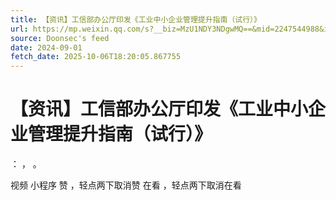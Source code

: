 ```yaml
---
title: 【资讯】工信部办公厅印发《工业中小企业管理提升指南（试行）》
url: https://mp.weixin.qq.com/s?__biz=MzU1NDY3NDgwMQ==&mid=2247544988&idx=3&sn=32ac607a926ebda9d19642084cb27cf6
source: Doonsec's feed
date: 2024-09-01
fetch_date: 2025-10-06T18:20:05.867755
---
```


# 【资讯】工信部办公厅印发《工业中小企业管理提升指南（试行）》

：
，
。

视频
小程序
赞
，轻点两下取消赞
在看
，轻点两下取消在看